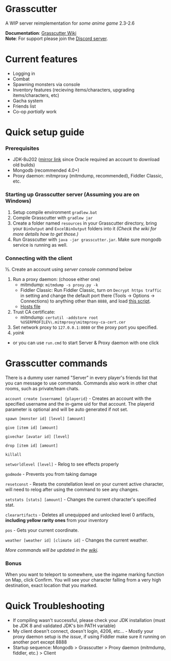 # Grasscutter
A WIP server reimplementation for *some anime game* 2.3-2.6

**Documentation**: [Grasscutter Wiki](https://github.com/Melledy/Grasscutter/wiki/)  
**Note**: For support please join the [Discord server](https://discord.gg/T5vZU6UyeG).
# Current features
* Logging in
* Combat
* Spawning monsters via console
* Inventory features (recieving items/characters, upgrading items/characters, etc)
* Gacha system
* Friends list
* Co-op *partially* work
# Quick setup guide
### Prerequisites
* JDK-8u202 ([mirror link](https://mirrors.huaweicloud.com/java/jdk/8u202-b08/) since Oracle required an account to download old builds)
* Mongodb (recommended 4.0+)
* Proxy daemon: mitmproxy (mitmdump, recommended), Fiddler Classic, etc.

### Starting up Grasscutter server (Assuming you are on Windows)
1. Setup compile environment `gradlew.bat`
2. Compile Grasscutter with `gradlew jar`
3. Create a folder named `resources` in your Grasscutter directory, bring your `BinOutput` and `ExcelBinOutput` folders into it *(Check the wiki for more details how to get those.)*
4. Run Grasscutter with `java -jar grasscutter.jar`. Make sure mongodb service is running as well.

### Connecting with the client
½. Create an account using *server console command* below
1. Run a proxy daemon: (choose either one)
	- mitmdump: `mitmdump -s proxy.py -k`
	- Fiddler Classic: Run Fiddler Classic, turn on `Decrypt https traffic` in setting and change the default port there (Tools -> Options -> Connections) to anything other than `8888`, and load [this script](https://github.lunatic.moe/fiddlerscript).
	- [Hosts file](https://github.com/Melledy/Grasscutter/wiki/Running#traffic-route-map)
2. Trust CA certificate:
	- mitmdump: `certutil -addstore root %USERPROFILE%\.mitmproxy\mitmproxy-ca-cert.cer`
2. Set network proxy to `127.0.0.1:8080` or the proxy port you specified.
4. *yoink*

* or you can use `run.cmd` to start Server & Proxy daemon with one click

# Grasscutter commands
There is a dummy user named "Server" in every player's friends list that you can message to use commands. Commands also work in other chat rooms, such as private/team chats.

`account create [username] {playerid}` - Creates an account with the specified username and the in-game uid for that account. The playerid parameter is optional and will be auto generated if not set.

`spawn [monster id] [level] [amount]`

`give [item id] [amount]`

`givechar [avatar id] [level]`

`drop [item id] [amount]`

`killall`

`setworldlevel [level]` - Relog to see effects properly

`godmode` - Prevents you from taking damage

`resetconst` - Resets the constellation level on your current active character, will need to relog after using the command to see any changes.

`setstats [stats] [amount]` - Changes the current character's specified stat.

`clearartifacts` - Deletes all unequipped and unlocked level 0 artifacts, **including yellow rarity ones** from your inventory

`pos` - Gets your current coordinate.

`weather [weather id] [climate id]` - Changes the current weather.

*More commands will be updated in the [wiki](https://github.com/Melledy/Grasscutter/wiki/).*

### Bonus
When you want to teleport to somewhere, use the ingame marking function on Map, click Confirm. You will see your character falling from a very high destination, exact location that you marked.

# Quick Troubleshooting
* If compiling wasn't successful, please check your JDK installation (must be JDK 8 and validated JDK's bin PATH variable)
* My client doesn't connect, doesn't login, 4206, etc... - Mostly your proxy daemon setup is *the issue*, if using Fiddler make sure it running on another port except 8888
* Startup sequence: Mongodb > Grasscutter > Proxy daemon (mitmdump, fiddler, etc.) > Client
